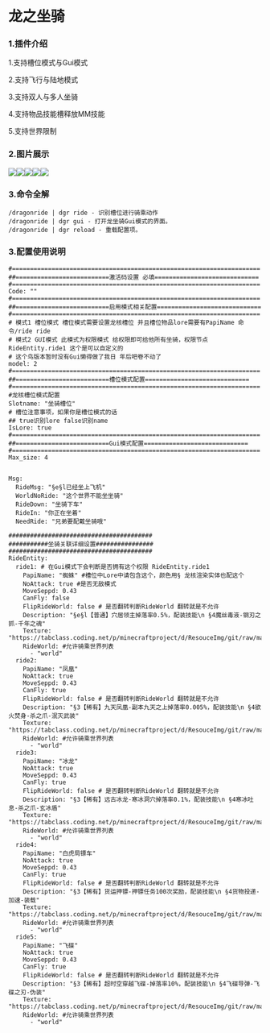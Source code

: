 # 龙之坐骑

### 1.插件介绍 <a href="#1-cha-jian-jie-shao" id="1-cha-jian-jie-shao"></a>

1.支持槽位模式与Gui模式

2.支持飞行与陆地模式

3.支持双人与多人坐骑

4.支持物品技能槽释放MM技能

5.支持世界限制

### 2.图片展示 <a href="#2-tu-pian-zhan-shi" id="2-tu-pian-zhan-shi"></a>

![](http://p.ipedg.com/wp-content/uploads/2022/02/image.png)![](http://p.ipedg.com/wp-content/uploads/2022/02/HDWA7O7EKU0PZOA-1024x693.png)![](http://p.ipedg.com/wp-content/uploads/2022/02/image-1-1024x625.png)![](http://p.ipedg.com/wp-content/uploads/2022/02/7\_85H09IJCZYIAI15-1024x594.png)![](http://p.ipedg.com/wp-content/uploads/2022/02/YER\_X7ZGKLDXMLB@U-1024x613.png)

### 3.命令全解 <a href="#3-ming-ling-quan-jie" id="3-ming-ling-quan-jie"></a>

```
/dragonride | dgr ride - 识别槽位进行骑乘动作
/dragonride | dgr gui - 打开龙坐骑Gui模式的界面。
/dragonride | dgr reload - 重载配置项。
```

### 3.配置使用说明 <a href="#3-pei-zhi-shi-yong-shuo-ming" id="3-pei-zhi-shi-yong-shuo-ming"></a>

```
#=====================================================================
##==========================激活码设置 必填=============================
#=====================================================================
Code: ""
#=====================================================================
##==========================启用模式相关配置=============================
#=====================================================================
# 模式1 槽位模式 槽位模式需要设置龙核槽位 并且槽位物品lore需要有PapiName 命令/ride ride
# 模式2 GUI模式 此模式为权限模式 给权限即可给他所有坐骑，权限节点 RideEntity.ride1 这个是可以自定义的
# 这个鸟版本暂时没有Gui懒得做了我日 年后吧卷不动了
model: 2
#=====================================================================
##==========================槽位模式配置=============================
#=====================================================================
#龙核槽位模式配置
Slotname: "坐骑槽位"
# 槽位注意事项，如果你是槽位模式的话
## true识别lore false识别name
IsLore: true
#=====================================================================
##==========================Gui模式配置=============================
#=====================================================================
Max_size: 4


Msg:
  RideMsg: "§e§l已经坐上飞机"
  WorldNoRide: "这个世界不能坐坐骑"
  RideDown: "坐骑下车"
  RideIn: "你正在坐着"
  NeedRide: "兄弟要配戴坐骑哦"

########################################
###########坐骑关联详细设置################
########################################
RideEntity:
  ride1: # 在Gui模式下会判断是否拥有这个权限 RideEntity.ride1
    PapiName: "蜘蛛" #槽位中Lore中请包含这个，颜色用§ 龙核渲染实体也配这个
    NoAttack: true #是否无敌模式
    MoveSeppd: 0.43
    CanFly: false
    FlipRideWorld: false # 是否翻转判断RideWorld 翻转就是不允许
    Description: "§e§l【普通】穴居领主掉落率0.5%，配装技能\n §4魔丝毒液-钢刃之抓-千年之魂"
    Texture: "https://tabclass.coding.net/p/minecraftproject/d/ResouceImg/git/raw/master/DragonRide/img1.png"
    RideWorld: #允许骑乘世界列表
      - "world"
  ride2:
    PapiName: "凤凰"
    NoAttack: true
    MoveSeppd: 0.43
    CanFly: true
    FlipRideWorld: false # 是否翻转判断RideWorld 翻转就是不允许
    Description: "§3【稀有】九天凤凰-副本九天之上掉落率0.005%，配装技能\n §4欲火焚身-杀之爪-泯灭武装"
    Texture: "https://tabclass.coding.net/p/minecraftproject/d/ResouceImg/git/raw/master/DragonRide/img2.png"
    RideWorld: #允许骑乘世界列表
      - "world"
  ride3:
    PapiName: "冰龙"
    NoAttack: true
    MoveSeppd: 0.43
    CanFly: true
    FlipRideWorld: false # 是否翻转判断RideWorld 翻转就是不允许
    Description: "§3【稀有】远古冰龙-寒冰洞穴掉落率0.1%，配装技能\n §4寒冰吐息-杀之爪-玄冰盾"
    Texture: "https://tabclass.coding.net/p/minecraftproject/d/ResouceImg/git/raw/master/DragonRide/img3.png"
    RideWorld: #允许骑乘世界列表
      - "world"
  ride4:
    PapiName: "白虎局镖车"
    NoAttack: true
    MoveSeppd: 0.43
    CanFly: true
    FlipRideWorld: false # 是否翻转判断RideWorld 翻转就是不允许
    Description: "§3【稀有】货运押镖-押镖任务100次奖励，配装技能\n §4货物投递-加速-装载"
    Texture: "https://tabclass.coding.net/p/minecraftproject/d/ResouceImg/git/raw/master/DragonRide/img4.png"
    RideWorld: #允许骑乘世界列表
      - "world"
  ride5:
    PapiName: "飞碟"
    NoAttack: true
    MoveSeppd: 0.43
    CanFly: true
    FlipRideWorld: false # 是否翻转判断RideWorld 翻转就是不允许
    Description: "§3【稀有】超时空穿越飞碟-掉落率10%，配装技能\n §4飞碟导弹-飞碟之刃-伪装"
    Texture: "https://tabclass.coding.net/p/minecraftproject/d/ResouceImg/git/raw/master/DragonRide/img4.png"
    RideWorld: #允许骑乘世界列表
      - "world"
```
